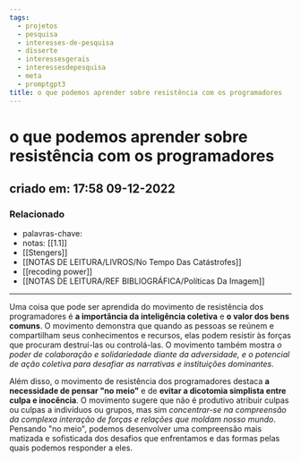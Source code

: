 ```yaml
---
tags:
  - projetos
  - pesquisa
  - interesses-de-pesquisa
  - disserte
  - interessesgerais
  - interessesdepesquisa
  - meta
  - promptgpt3
title: o que podemos aprender sobre resistência com os programadores
---
```


# o que podemos aprender sobre resistência com os programadores

## criado em: 17:58 09-12-2022

### Relacionado

- palavras-chave:   
- notas: [[1.1]]
- [[Stengers]]
- [[NOTAS DE LEITURA/LIVROS/No Tempo Das Catástrofes]]
- [[recoding power]]
- [[NOTAS DE LEITURA/REF BIBLIOGRÁFICA/Políticas Da Imagem]]
---

Uma coisa que pode ser aprendida do movimento de resistência dos programadores é **a importância da inteligência coletiva** e **o valor dos bens comuns**. O movimento demonstra que quando as pessoas se reúnem e compartilham seus conhecimentos e recursos, elas podem resistir às forças que procuram destruí-las ou controlá-las. O movimento também mostra *o poder de colaboração e solidariedade diante da adversidade, e o potencial de ação coletiva para desafiar as narrativas e instituições dominantes.*

Além disso, o movimento de resistência dos programadores destaca **a necessidade de pensar "no meio"** e de **evitar a dicotomia simplista entre culpa e inocência**. O movimento sugere que não é produtivo atribuir culpas ou culpas a indivíduos ou grupos, mas sim *concentrar-se na compreensão da complexa interação de forças e relações que moldam nosso mundo*. Pensando "no meio", podemos desenvolver uma compreensão mais matizada e sofisticada dos desafios que enfrentamos e das formas pelas quais podemos responder a eles.
